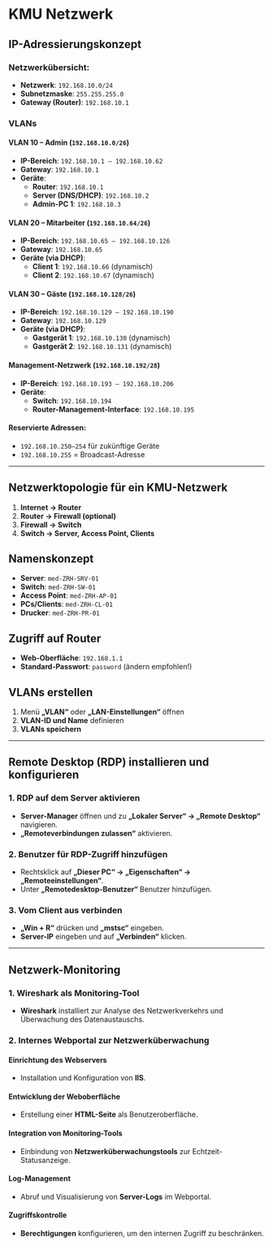 # KMU Netzwerk

## IP-Adressierungskonzept

### Netzwerkübersicht:
- **Netzwerk**: `192.168.10.0/24`
- **Subnetzmaske**: `255.255.255.0`
- **Gateway (Router)**: `192.168.10.1`

### VLANs

#### VLAN 10 – Admin (`192.168.10.0/26`)
- **IP-Bereich**: `192.168.10.1 – 192.168.10.62`
- **Gateway**: `192.168.10.1`
- **Geräte**:
  - **Router**: `192.168.10.1`
  - **Server (DNS/DHCP)**: `192.168.10.2`
  - **Admin-PC 1**: `192.168.10.3`

#### VLAN 20 – Mitarbeiter (`192.168.10.64/26`)
- **IP-Bereich**: `192.168.10.65 – 192.168.10.126`
- **Gateway**: `192.168.10.65`
- **Geräte (via DHCP)**:
  - **Client 1**: `192.168.10.66` (dynamisch)
  - **Client 2**: `192.168.10.67` (dynamisch)

#### VLAN 30 – Gäste (`192.168.10.128/26`)
- **IP-Bereich**: `192.168.10.129 – 192.168.10.190`
- **Gateway**: `192.168.10.129`
- **Geräte (via DHCP)**:
  - **Gastgerät 1**: `192.168.10.130` (dynamisch)
  - **Gastgerät 2**: `192.168.10.131` (dynamisch)

#### Management-Netzwerk (`192.168.10.192/28`)
- **IP-Bereich**: `192.168.10.193 – 192.168.10.206`
- **Geräte**:
  - **Switch**: `192.168.10.194`
  - **Router-Management-Interface**: `192.168.10.195`

#### Reservierte Adressen:
- `192.168.10.250–254` für zukünftige Geräte
- `192.168.10.255` = Broadcast-Adresse

---

## Netzwerktopologie für ein KMU-Netzwerk
1. **Internet → Router**
2. **Router → Firewall (optional)**
3. **Firewall → Switch**
4. **Switch → Server, Access Point, Clients**

## Namenskonzept
- **Server**: `med-ZRH-SRV-01`
- **Switch**: `med-ZRH-SW-01`
- **Access Point**: `med-ZRH-AP-01`
- **PCs/Clients**: `med-ZRH-CL-01`
- **Drucker**: `med-ZRH-PR-01`

## Zugriff auf Router
- **Web-Oberfläche**: `192.168.1.1`
- **Standard-Passwort**: `password` (ändern empfohlen!)

## VLANs erstellen
1. Menü **„VLAN“** oder **„LAN-Einstellungen“** öffnen
2. **VLAN-ID und Name** definieren
3. **VLANs speichern**

---

## Remote Desktop (RDP) installieren und konfigurieren

### 1. RDP auf dem Server aktivieren
- **Server-Manager** öffnen und zu **„Lokaler Server“ → „Remote Desktop“** navigieren.
- **„Remoteverbindungen zulassen“** aktivieren.

### 2. Benutzer für RDP-Zugriff hinzufügen
- Rechtsklick auf **„Dieser PC“ → „Eigenschaften“ → „Remoteeinstellungen“**.
- Unter **„Remotedesktop-Benutzer“** Benutzer hinzufügen.

### 3. Vom Client aus verbinden
- **„Win + R“** drücken und **„mstsc“** eingeben.
- **Server-IP** eingeben und auf **„Verbinden“** klicken.

---

## Netzwerk-Monitoring

### 1. Wireshark als Monitoring-Tool
- **Wireshark** installiert zur Analyse des Netzwerkverkehrs und Überwachung des Datenaustauschs.

### 2. Internes Webportal zur Netzwerküberwachung

#### Einrichtung des Webservers
- Installation und Konfiguration von **IIS**.

#### Entwicklung der Weboberfläche
- Erstellung einer **HTML-Seite** als Benutzeroberfläche.

#### Integration von Monitoring-Tools
- Einbindung von **Netzwerküberwachungstools** zur Echtzeit-Statusanzeige.

#### Log-Management
- Abruf und Visualisierung von **Server-Logs** im Webportal.

#### Zugriffskontrolle
- **Berechtigungen** konfigurieren, um den internen Zugriff zu beschränken.
